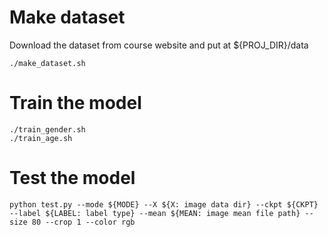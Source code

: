 # Make dataset
Download the dataset from course website and put at ${PROJ_DIR}/data

```
./make_dataset.sh
```

# Train the model
```
./train_gender.sh
./train_age.sh
```

# Test the model
```
python test.py --mode ${MODE} --X ${X: image data dir} --ckpt ${CKPT} --label ${LABEL: label type} --mean ${MEAN: image mean file path} --size 80 --crop 1 --color rgb
```
